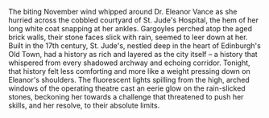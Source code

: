 The biting November wind whipped around Dr. Eleanor Vance as she hurried across the cobbled courtyard of St. Jude's Hospital, the hem of her long white coat snapping at her ankles.  Gargoyles perched atop the aged brick walls, their stone faces slick with rain, seemed to leer down at her.  Built in the 17th century, St. Jude's, nestled deep in the heart of Edinburgh's Old Town, had a history as rich and layered as the city itself – a history that whispered from every shadowed archway and echoing corridor.  Tonight, that history felt less comforting and more like a weight pressing down on Eleanor's shoulders. The fluorescent lights spilling from the high, arched windows of the operating theatre cast an eerie glow on the rain-slicked stones, beckoning her towards a challenge that threatened to push her skills, and her resolve, to their absolute limits.
